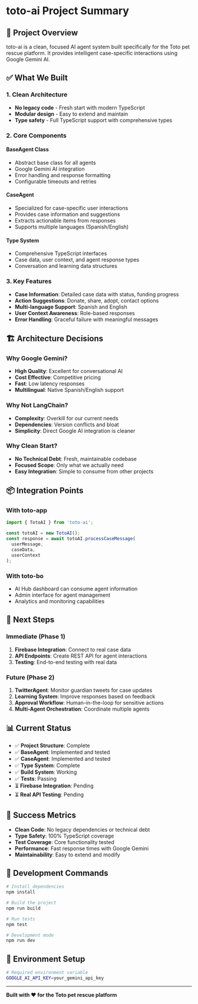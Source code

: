# toto-ai Project Summary

## 🎯 **Project Overview**

toto-ai is a clean, focused AI agent system built specifically for the Toto pet rescue platform. It provides intelligent case-specific interactions using Google Gemini AI.

## ✅ **What We Built**

### **1. Clean Architecture**
- **No legacy code** - Fresh start with modern TypeScript
- **Modular design** - Easy to extend and maintain
- **Type safety** - Full TypeScript support with comprehensive types

### **2. Core Components**

#### **BaseAgent Class**
- Abstract base class for all agents
- Google Gemini AI integration
- Error handling and response formatting
- Configurable timeouts and retries

#### **CaseAgent**
- Specialized for case-specific user interactions
- Provides case information and suggestions
- Extracts actionable items from responses
- Supports multiple languages (Spanish/English)

#### **Type System**
- Comprehensive TypeScript interfaces
- Case data, user context, and agent response types
- Conversation and learning data structures

### **3. Key Features**

- **Case Information**: Detailed case data with status, funding progress
- **Action Suggestions**: Donate, share, adopt, contact options
- **Multi-language Support**: Spanish and English
- **User Context Awareness**: Role-based responses
- **Error Handling**: Graceful failure with meaningful messages

## 🏗️ **Architecture Decisions**

### **Why Google Gemini?**
- **High Quality**: Excellent for conversational AI
- **Cost Effective**: Competitive pricing
- **Fast**: Low latency responses
- **Multilingual**: Native Spanish/English support

### **Why Not LangChain?**
- **Complexity**: Overkill for our current needs
- **Dependencies**: Version conflicts and bloat
- **Simplicity**: Direct Google AI integration is cleaner

### **Why Clean Start?**
- **No Technical Debt**: Fresh, maintainable codebase
- **Focused Scope**: Only what we actually need
- **Easy Integration**: Simple to consume from other projects

## 📦 **Integration Points**

### **With toto-app**
```typescript
import { TotoAI } from 'toto-ai';

const totoAI = new TotoAI();
const response = await totoAI.processCaseMessage(
  userMessage,
  caseData,
  userContext
);
```

### **With toto-bo**
- AI Hub dashboard can consume agent information
- Admin interface for agent management
- Analytics and monitoring capabilities

## 🚀 **Next Steps**

### **Immediate (Phase 1)**
1. **Firebase Integration**: Connect to real case data
2. **API Endpoints**: Create REST API for agent interactions
3. **Testing**: End-to-end testing with real data

### **Future (Phase 2)**
1. **TwitterAgent**: Monitor guardian tweets for case updates
2. **Learning System**: Improve responses based on feedback
3. **Approval Workflow**: Human-in-the-loop for sensitive actions
4. **Multi-Agent Orchestration**: Coordinate multiple agents

## 📊 **Current Status**

- ✅ **Project Structure**: Complete
- ✅ **BaseAgent**: Implemented and tested
- ✅ **CaseAgent**: Implemented and tested
- ✅ **Type System**: Complete
- ✅ **Build System**: Working
- ✅ **Tests**: Passing
- ⏳ **Firebase Integration**: Pending
- ⏳ **Real API Testing**: Pending

## 🎉 **Success Metrics**

- **Clean Code**: No legacy dependencies or technical debt
- **Type Safety**: 100% TypeScript coverage
- **Test Coverage**: Core functionality tested
- **Performance**: Fast response times with Google Gemini
- **Maintainability**: Easy to extend and modify

## 🔧 **Development Commands**

```bash
# Install dependencies
npm install

# Build the project
npm run build

# Run tests
npm test

# Development mode
npm run dev
```

## 📝 **Environment Setup**

```bash
# Required environment variable
GOOGLE_AI_API_KEY=your_gemini_api_key
```

---

**Built with ❤️ for the Toto pet rescue platform**
